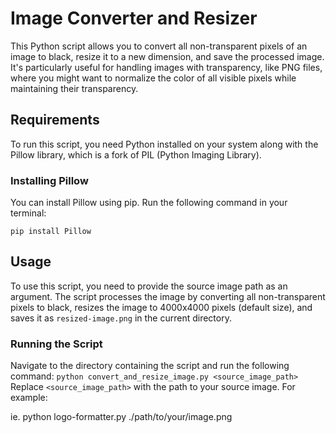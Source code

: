 # Image Converter and Resizer

This Python script allows you to convert all non-transparent pixels of an image to black, resize it to a new dimension, and save the processed image. It's particularly useful for handling images with transparency, like PNG files, where you might want to normalize the color of all visible pixels while maintaining their transparency.

## Requirements

To run this script, you need Python installed on your system along with the Pillow library, which is a fork of PIL (Python Imaging Library).

### Installing Pillow

You can install Pillow using pip. Run the following command in your terminal:

`pip install Pillow`

## Usage

To use this script, you need to provide the source image path as an argument. The script processes the image by converting all non-transparent pixels to black, resizes the image to 4000x4000 pixels (default size), and saves it as `resized-image.png` in the current directory.

### Running the Script

Navigate to the directory containing the script and run the following command: `python convert_and_resize_image.py <source_image_path>`
Replace `<source_image_path>` with the path to your source image. For example:

ie. python logo-formatter.py ./path/to/your/image.png

